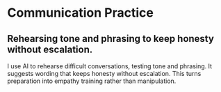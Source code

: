 # Communication Practice

## Rehearsing tone and phrasing to keep honesty without escalation.

I use AI to rehearse difficult conversations, testing tone and phrasing. It suggests wording that keeps honesty without escalation. This turns preparation into empathy training rather than manipulation.
